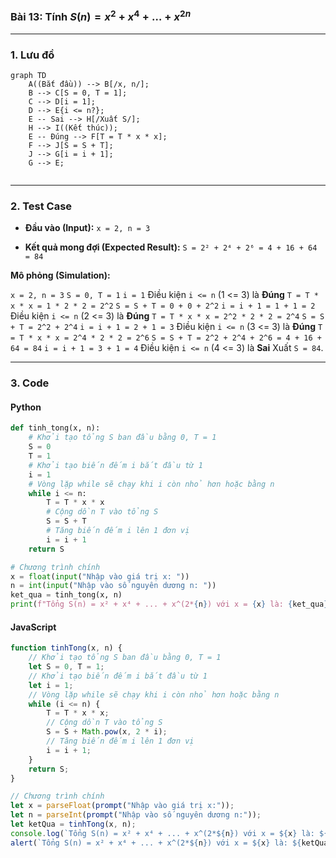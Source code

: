 ### Bài 13: Tính $S(n) = x^2 + x^4 + \ldots + x^{2n}$

---

### **1. Lưu đồ**

```mermaid
graph TD
    A((Bắt đầu)) --> B[/x, n/];
    B --> C[S = 0, T = 1];
    C --> D[i = 1];
    D --> E{i <= n?};
    E -- Sai --> H[/Xuất S/];
    H --> I((Kết thúc));
    E -- Đúng --> F[T = T * x * x];
    F --> J[S = S + T];
    J --> G[i = i + 1];
    G --> E;
    
```

---

### **2. Test Case**

- **Đầu vào (Input):** `x = 2, n = 3`

- **Kết quả mong đợi (Expected Result):** `S = 2² + 2⁴ + 2⁶ = 4 + 16 + 64 = 84`


**Mô phỏng (Simulation):**

`x = 2, n = 3`
`S = 0, T = 1`
`i = 1`
Điều kiện `i <= n` (1 <= 3) là **Đúng**
	`T = T * x * x = 1 * 2 * 2 = 2^2`
    `S = S + T = 0 + 0 + 2^2`
    `i = i + 1 = 1 + 1 = 2`
Điều kiện `i <= n` (2 <= 3) là **Đúng**
	`T = T * x * x = 2^2 * 2 * 2 = 2^4`
    `S = S + T = 2^2 + 2^4`
    `i = i + 1 = 2 + 1 = 3`
Điều kiện `i <= n` (3 <= 3) là **Đúng**
	`T = T * x * x = 2^4 * 2 * 2 = 2^6`
    `S = S + T = 2^2 + 2^4 + 2^6 = 4 + 16 + 64 = 84`
    `i = i + 1 = 3 + 1 = 4`
Điều kiện `i <= n` (4 <= 3) là **Sai**
Xuất `S = 84`.

---

### **3. Code**

#### **Python**

```python
def tinh_tong(x, n):
    # Khởi tạo tổng S ban đầu bằng 0, T = 1
    S = 0
    T = 1
    # Khởi tạo biến đếm i bắt đầu từ 1
    i = 1
    # Vòng lặp while sẽ chạy khi i còn nhỏ hơn hoặc bằng n
    while i <= n:
		T = T * x * x    
        # Cộng dồn T vào tổng S
        S = S + T
        # Tăng biến đếm i lên 1 đơn vị
        i = i + 1
    return S

# Chương trình chính
x = float(input("Nhập vào giá trị x: "))
n = int(input("Nhập vào số nguyên dương n: "))
ket_qua = tinh_tong(x, n)
print(f"Tổng S(n) = x² + x⁴ + ... + x^(2*{n}) với x = {x} là: {ket_qua}")
```

#### **JavaScript**

```javascript
function tinhTong(x, n) {
    // Khởi tạo tổng S ban đầu bằng 0, T = 1
    let S = 0, T = 1;
    // Khởi tạo biến đếm i bắt đầu từ 1
    let i = 1;
    // Vòng lặp while sẽ chạy khi i còn nhỏ hơn hoặc bằng n
    while (i <= n) {
	    T = T * x * x;
        // Cộng dồn T vào tổng S
        S = S + Math.pow(x, 2 * i);
        // Tăng biến đếm i lên 1 đơn vị
        i = i + 1;
    }
    return S;
}

// Chương trình chính
let x = parseFloat(prompt("Nhập vào giá trị x:"));
let n = parseInt(prompt("Nhập vào số nguyên dương n:"));
let ketQua = tinhTong(x, n);
console.log(`Tổng S(n) = x² + x⁴ + ... + x^(2*${n}) với x = ${x} là: ${ketQua}`);
alert(`Tổng S(n) = x² + x⁴ + ... + x^(2*${n}) với x = ${x} là: ${ketQua}`);
```